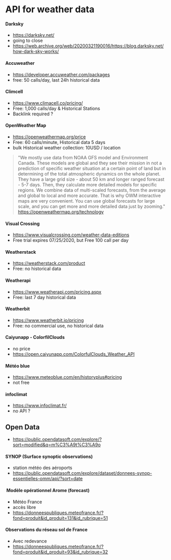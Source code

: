 
# API for weather data


#### Darksky
* https://darksky.net/
* going to close
* https://web.archive.org/web/20200321190016/https://blog.darksky.net/how-dark-sky-works/
  
#### Accuweather
* https://developer.accuweather.com/packages
* free: 50 calls/day, last 24h historical data


#### Climcell
* https://www.climacell.co/pricing/
* Free: 1,000 calls/day & Historical Stations
* Backlink required ?


#### OpenWeather Map
* https://openweathermap.org/price
* Free: 60 calls/minute, Historical data 5 days
* bulk Historical weather collection: 10USD / location

> "We mostly use data from NOAA GFS model and Environment Canada. These models are global and they see their mission in not a prediction of specific weather situation at a certain point of land but in determining of the total atmospheric dynamics on the whole planet. They have a large grid size - about 50 km and longer ranged forecast - 5-7 days. Then, they calculate more detailed models for specific regions. We combine data of multi-scaled forecasts, from the average and global to local and more accurate. That is why OWM interactive maps are very convenient. You can use global forecasts for large scale, and you can get more and more detailed data just by zooming." https://openweathermap.org/technology

#### Visual Crossing
* https://www.visualcrossing.com/weather-data-editions
* Free trial expires 07/25/2020, but Free 100 call per day

#### Weatherstack
* https://weatherstack.com/product
* Free: no historical data


#### Weatherapi
* https://www.weatherapi.com/pricing.aspx
* Free: last 7 day historical data

#### Weatherbit
* https://www.weatherbit.io/pricing
* Free: no commercial use, no historical data

#### Caiyunapp - ColorfilClouds
* no price
* https://open.caiyunapp.com/ColorfulClouds_Weather_API

#### Météo blue

* https://www.meteoblue.com/en/historyplus#pricing
* not free


#### infoclimat
* https://www.infoclimat.fr/
* no API ?

## Open Data

* https://public.opendatasoft.com/explore/?sort=modified&q=m%C3%A9t%C3%A9o


#### SYNOP (Surface synoptic observations)
* station météo des aéroports
* https://public.opendatasoft.com/explore/dataset/donnees-synop-essentielles-omm/api/?sort=date

####  Modèle opérationnel Arome (forecast)
* Météo France
* accès libre
* https://donneespubliques.meteofrance.fr/?fond=produit&id_produit=131&id_rubrique=51

#### Observations du réseau sol de France
* Avec redevance
* https://donneespubliques.meteofrance.fr/?fond=produit&id_produit=93&id_rubrique=32
